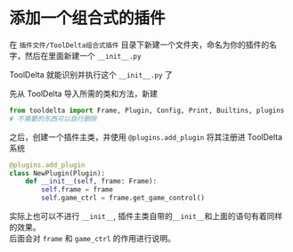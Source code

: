 # 添加一个组合式的插件
在 `插件文件/ToolDelta组合式插件` 目录下新建一个文件夹，命名为你的插件的名字，然后在里面新建一个 `__init__.py`

ToolDelta 就能识别并执行这个 `__init__.py` 了

先从 ToolDelta 导入所需的类和方法，新建
```python
from tooldelta import Frame, Plugin, Config, Print, Builtins, plugins
# 不需要的东西可以自行删除
```

之后，创建一个插件主类，并使用 `@plugins.add_plugin` 将其注册进 ToolDelta 系统
```python
@plugins.add_plugin
class NewPlugin(Plugin):
    def __init__(self, frame: Frame):
        self.frame = frame
        self.game_ctrl = frame.get_game_control()
```

实际上也可以不进行 `__init__`, 插件主类自带的`__init__`和上面的语句有着同样的效果。  
后面会对 `frame` 和 `game_ctrl` 的作用进行说明。